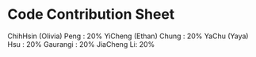 # Code Contribution Sheet
ChihHsin (Olivia) Peng : 20%
YiCheng (Ethan) Chung : 20%
YaChu (Yaya) Hsu : 20%
Gaurangi : 20%
JiaCheng Li: 20%
